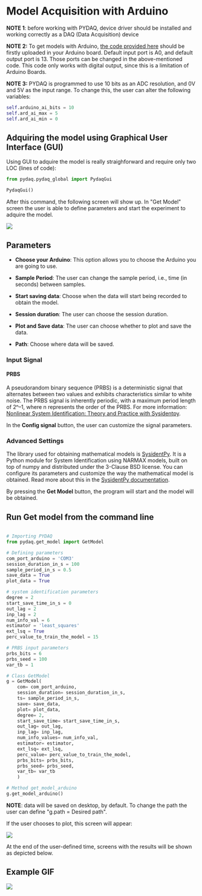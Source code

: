 # Model Acquisition with Arduino

**NOTE 1**: before working with PYDAQ, device driver should be installed and working correctly as a DAQ (Data Acquisition) device

**NOTE 2:** To get models with Arduino, [the code provided here](https://github.com/samirmartins/pydaq/tree/main/pydaq/arduino_code) 
should be firstly uploaded in your Arduino board. Default input port is A0, and default output port is 13. Those ports can be changed 
in the above-mentioned code. This code only works with digital output, since this is a limitation of Arduino Boards.

**NOTE 3:** PYDAQ is programmed to use 10 bits as an ADC resolution, and 0V and 5V as the input range.
To change this, the user can alter the following variables:

```python
self.arduino_ai_bits = 10
self.ard_ai_max = 5
self.ard_ai_min = 0
```

## Adquiring the model using Graphical User Interface (GUI)

Using GUI to adquire the model is really straighforward and 
require only two LOC (lines of code):

```python
from pydaq.pydaq_global import PydaqGui

PydaqGui()
```
After this command, the following screen will show up. In "Get Model" 
screen the user is able to define parameters and start the experiment to adquire the model.

![](img/get_model_arduino.jpg)

## Parameters

 - **Choose your Arduino**: This option allows you to choose the Arduino you are going to use.

 - **Sample Period**: The user can change the sample period, i.e., time (in seconds) between samples.

 - **Start saving data**: Choose when the data will start being recorded to obtain the model.

 - **Session duration**: The user can choose the session duration.

 - **Plot and Save data**: The user can choose whether to plot and save the data.

 - **Path**: Choose where data will be saved.

### Input Signal
#### PRBS
A pseudorandom binary sequence (PRBS) is a deterministic signal that alternates between two values and exhibits characteristics similar to white noise. The PRBS signal is inherently periodic, with a maximum period length of 2ⁿ–1, where n represents the order of the PRBS.
For more information: [Nonlinear System Identification: Theory and Practice with Sysidentpy](https://sysidentpy.org/book/0%20-%20Preface/).

In the **Config signal** button, the user can customize the signal parameters.

### Advanced Settings
The library used for obtaining mathematical models is [SysidentPy](https://sysidentpy.org). It is a Python module for System Identification using NARMAX models, built on top of numpy and distributed under the 3-Clause BSD license. You can configure its parameters and customize the way the mathematical model is obtained. Read more about this in the [SysidentPy documentation](https://sysidentpy.org/).

By pressing the **Get Model** button, the program will start and the model will be obtained.

## Run Get model from the command line
```python

# Importing PYDAQ
from pydaq.get_model import GetModel

# Defining parameters
com_port_arduino = 'COM3'
session_duration_in_s = 100
sample_period_in_s = 0.5
save_data = True
plot_data = True

# system identification parameters
degree = 2
start_save_time_in_s = 0
out_lag = 2
inp_lag = 2
num_info_val = 6
estimator = 'least_squares'
ext_lsq = True
perc_value_to_train_the_model = 15

# PRBS input parameters
prbs_bits = 6
prbs_seed = 100
var_tb = 1

# Class GetModel
g = GetModel(
    com= com_port_arduino,
    session_duration= session_duration_in_s,
    ts= sample_period_in_s,
    save= save_data,
    plot= plot_data,
    degree= 2,
    start_save_time= start_save_time_in_s,
    out_lag= out_lag,
    inp_lag= inp_lag,
    num_info_values= num_info_val,
    estimator= estimator,
    ext_lsq= ext_lsq,
    perc_value= perc_value_to_train_the_model,
    prbs_bits= prbs_bits,
    prbs_seed= prbs_seed,
    var_tb= var_tb
    )

# Method get_model_arduino
g.get_model_arduino()

```
**NOTE**: data will be saved on desktop, by default. To change the path the user can define "g.path = Desired path".

If the user chooses to plot, this screen will appear:

![](img/get_model_signal.jpg)

At the end of the user-defined time, screens with the results will be shown as depicted below.

## Example GIF

![](img/Getmodel_NIDAQ_gif.gif)
